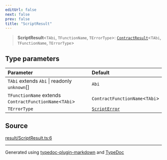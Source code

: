 ```yaml
---
editUrl: false
next: false
prev: false
title: "ScriptResult"
---
```


> **ScriptResult**\<`TAbi`, `TFunctionName`, `TErrorType`\>: [`ContractResult`](/generated/type-aliases/contractresult/)\<`TAbi`, `TFunctionName`, `TErrorType`\>

## Type parameters

| Parameter | Default |
| :------ | :------ |
| `TAbi` extends `Abi` \| readonly `unknown`[] | `Abi` |
| `TFunctionName` extends `ContractFunctionName`\<`TAbi`\> | `ContractFunctionName`\<`TAbi`\> |
| `TErrorType` | [`ScriptError`](/generated/type-aliases/scripterror/) |

## Source

[result/ScriptResult.ts:6](https://github.com/evmts/tevm-monorepo/blob/main/vm/api/src/result/ScriptResult.ts#L6)

***
Generated using [typedoc-plugin-markdown](https://www.npmjs.com/package/typedoc-plugin-markdown) and [TypeDoc](https://typedoc.org/)
